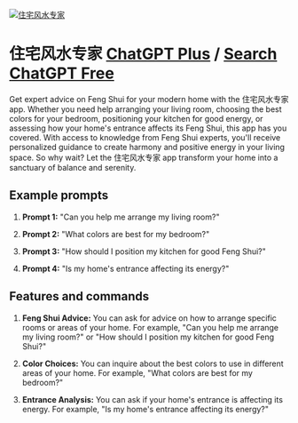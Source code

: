 
[![住宅风水专家](https://files.oaiusercontent.com/file-doPJM8gy8m0Q3jTUks0HMGMD?se=2123-10-22T06%3A24%3A00Z&sp=r&sv=2021-08-06&sr=b&rscc=max-age%3D31536000%2C%20immutable&rscd=attachment%3B%20filename%3Dbe690fe9-a4cf-40c3-9925-01b6ed95cf8f.png&sig=ssHPrXWDxsqn6FeJI6Q9obM0GQEVbLmTv5D8uWRZsIM%3D)](https://chat.openai.com/g/g-NxyOU8PWU-zhu-zhai-feng-shui-zhuan-jia)

# 住宅风水专家 [ChatGPT Plus](https://chat.openai.com/g/g-NxyOU8PWU-zhu-zhai-feng-shui-zhuan-jia) / [Search ChatGPT Free](https://gptcall.net/index.html#/?search=%E4%BD%8F%E5%AE%85%E9%A3%8E%E6%B0%B4%E4%B8%93%E5%AE%B6)

Get expert advice on Feng Shui for your modern home with the 住宅风水专家 app. Whether you need help arranging your living room, choosing the best colors for your bedroom, positioning your kitchen for good energy, or assessing how your home's entrance affects its Feng Shui, this app has you covered. With access to knowledge from Feng Shui experts, you'll receive personalized guidance to create harmony and positive energy in your living space. So why wait? Let the 住宅风水专家 app transform your home into a sanctuary of balance and serenity.

## Example prompts

1. **Prompt 1:** "Can you help me arrange my living room?"

2. **Prompt 2:** "What colors are best for my bedroom?"

3. **Prompt 3:** "How should I position my kitchen for good Feng Shui?"

4. **Prompt 4:** "Is my home's entrance affecting its energy?"

## Features and commands

1. **Feng Shui Advice:** You can ask for advice on how to arrange specific rooms or areas of your home. For example, "Can you help me arrange my living room?" or "How should I position my kitchen for good Feng Shui?"

2. **Color Choices:** You can inquire about the best colors to use in different areas of your home. For example, "What colors are best for my bedroom?"

3. **Entrance Analysis:** You can ask if your home's entrance is affecting its energy. For example, "Is my home's entrance affecting its energy?"


